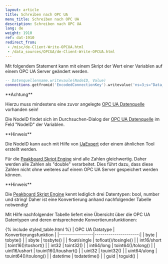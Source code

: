 ```yaml
---
layout: article
title: Schreiben nach OPC UA
menu_title: Schreiben nach OPC UA
description: Schreiben nach OPC UA
lang: de
weight: 1910
ref: dat-1910
redirect_from: 
 - /misc/de-Client-Write-OPCUA.html
 - /data_sources/OPCUA/de-Client-Write-OPCUA.html
---
```


Mit folgendem Statement kann mit einem Skript der Wert einer Variablen auf einem OPC UA Server geändert werden.

```lua
-- Datenquellenname.writevaule(NodeID, Value)
connections.getfromid('EncodedConnectionKey').writevalue('ns=3;s="Data_block_2"."IntegersWords"."int1"', toint16(12))
```

<div class="box-warning" markdown="1">
**Achtung**

Hierzu muss mindestens eine zuvor angelegte [OPC UA Datenquelle](/data_sources/OPCUA/de-opc-ua.html) vorhanden sein!
</div>

Die NodeID findet sich im Durchsuchen-Dialog der [OPC UA Datenquelle](/data_sources/OPCUA/de-opc-ua.html) im Feld "NodeID" der Variablen. 

<div class="box-tip" markdown="1">
**Hinweis**

Die NodeID kann auch mit Hilfe von [UaExpert](https://opcfoundation.org/products/view/uaexpert) oder einem ähnlichen Tool erstellt werden.
</div>

Für die [Peakboard Skript Engine](/scripting/de-script-engine.html) sind alle Zahlen gleichwertig. 
Daher werden alle Zahlen als "double" verarbeitet.
Dies führt dazu, dass diese Zahlen nicht ohne weiteres auf einem OPC UA Server gespeichert werden können.

<div class="box-tip" markdown="1">
**Hinweis**

Die [Peakboard Skript Engine](/scripting/de-script-engine.html) kennt lediglich drei Datentypen: bool, number und string!
Daher ist eine Konvertierung anhand nachfolgender Tabelle notwendig!
</div>

Mit Hilfe nachfolgender Tabelle liefert eine Übersicht über die OPC UA Datentypen und deren entsprechende Konvertierunsfunktionen:

{% include styled_table.html %}
| OPC UA Datatype | Konvertierungsfunktion |
|-----------------|----------------------:|
| byte            |              tobyte() |
| sbyte           |             tosbyte() |
| float/single    |  tofloat()/tosingle() |
| int16/short     |   toint16()/toshort() |
| int32           |             toint32() |
| int64/long      |    toint64()/tolong() |
| uint16/ushort   | touint16()/toushort() |
| uint32          |            touint32() |
| uint64/ulong    |  touint64()/toulong() |
| datetime        |          todatetime() |
| guid            |              toguid() |
